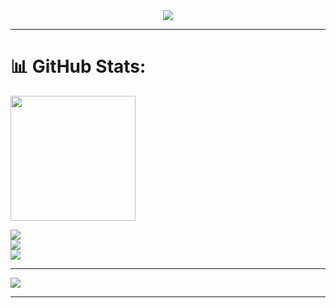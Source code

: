 <div align='center' > 
    <img  src="https://a.imagem.app/o1Lyi1.png">      
</div> <hr>

# 📊 GitHub Stats:
  <img height=200 align="center" src="https://github-readme-stats.vercel.app/api?username=GuestRicardo&theme=dark&hide_border=false&include_all_commits=true&count_private=true" />

![](https://github-readme-stats.vercel.app/api?username=GuestRicardo&theme=dark&hide_border=false&include_all_commits=true&count_private=true)<br/>
![](https://github-readme-streak-stats.herokuapp.com/?user=GuestRicardo&theme=dark&hide_border=false)<br/>
![](https://github-readme-stats.vercel.app/api/top-langs/?username=GuestRicardo&theme=dark&hide_border=false&include_all_commits=true&count_private=true&layout=compact)




<!-- <a href=#><img src="contributions.svg"></a>

 <p align="center">
  Visitor count<br>
  <img src="https://profile-counter.glitch.me/_blocage/count.svg" />
</p> -->

---
[![](https://visitcount.itsvg.in/api?id=GuestRicardo&icon=2&color=1)](https://visitcount.itsvg.in)

<!-- Proudly created with GPRM ( https://gprm.itsvg.in ) -->
<hr>
<!-- Proudly created with GPRM ( https://gprm.itsvg.in ) -->


  <!--quadro 1-->
</div>


    


 
  





